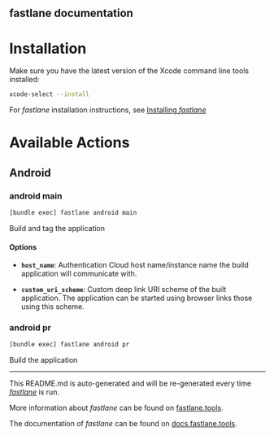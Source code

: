 fastlane documentation
----

# Installation

Make sure you have the latest version of the Xcode command line tools installed:

```sh
xcode-select --install
```

For _fastlane_ installation instructions, see [Installing _fastlane_](https://docs.fastlane.tools/#installing-fastlane)

# Available Actions

## Android

### android main

```sh
[bundle exec] fastlane android main
```

Build and tag the application

#### Options

 * **`host_name`**: Authentication Cloud host name/instance name the build application will communicate with.

 * **`custom_uri_scheme`**: Custom deep link URI scheme of the built application. The application can be started using browser links those using this scheme.



### android pr

```sh
[bundle exec] fastlane android pr
```

Build the application



----

This README.md is auto-generated and will be re-generated every time [_fastlane_](https://fastlane.tools) is run.

More information about _fastlane_ can be found on [fastlane.tools](https://fastlane.tools).

The documentation of _fastlane_ can be found on [docs.fastlane.tools](https://docs.fastlane.tools).
